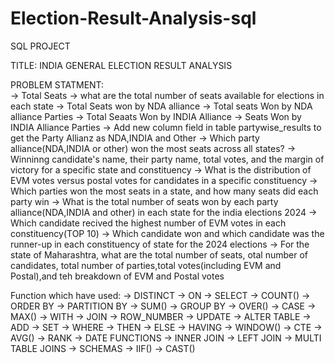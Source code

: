 # Election-Result-Analysis-sql

SQL PROJECT

TITLE: 
    INDIA GENERAL ELECTION RESULT ANALYSIS


PROBLEM STATMENT:
<br>
    -> Total Seats 
    -> what are the total number of seats available for elections in each state
    -> Total Seats won by NDA alliance
    -> Total seats Won by NDA alliance Parties
    -> Total Seaats Won by INDIA Alliance
    -> Seats Won by INDIA Alliance Parties
    -> Add new column field in table partywise_results to get the Party Allianz as NDA,INDIA and Other
    -> Which party alliance(NDA,INDIA or other) won the most seats across all states?
    -> Winninng candidate's name, their party name, total votes, and the margin of victory for a specific state and constituency
    -> What is the distribution of EVM votes versus postal votes for candidates in a specific constituency
    -> Which parties won the most seats in a state, and how many seats did each party win
    -> What is the total number of seats won by each party alliance(NDA,INDIA and other) in each state for the india elections 2024
    -> Which candidate recived the highest number of EVM votes in each constituency(TOP 10)
    -> Which candidate won and which candidate was the runner-up in each constituency of state for the 2024 elections
    -> For the state of Maharashtra, what are the total number of seats, otal number of candidates, total number of parties,total votes(including EVM and Postal),and teh breakdown of EVM and Postal votes


Function which have used:
    -> DISTINCT       -> ON                -> SELECT
    -> COUNT()        -> ORDER BY          -> PARTITION BY
    -> SUM()          -> GROUP BY          -> OVER()
    -> CASE           -> MAX()             -> WITH
    -> JOIN           -> ROW_NUMBER        -> UPDATE
    -> ALTER TABLE    -> ADD               -> SET
    -> WHERE          -> THEN              -> ELSE
    -> HAVING         -> WINDOW()          -> CTE
    -> AVG()          -> RANK              -> DATE FUNCTIONS
    -> INNER JOIN     -> LEFT JOIN         -> MULTI TABLE JOINS
    -> SCHEMAS        -> IIF()             -> CAST()
    
